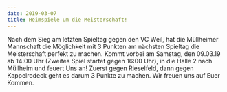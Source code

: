 ```yaml
---
date: 2019-03-07
title: Heimspiele um die Meisterschaft!
---
```


Nach dem Sieg am letzten Spieltag gegen den VC Weil, hat die Müllheimer Mannschaft die Möglichkeit mit 3 Punkten am nächsten Spieltag die Meisterschaft perfekt zu machen. Kommt vorbei am Samstag, den 09.03.19 ab 14:00 Uhr (Zweites Spiel startet gegen 16:00 Uhr), in die Halle 2 nach Müllheim und feuert Uns an! Zuerst gegen Rieselfeld, dann gegen Kappelrodeck geht es darum 3 Punkte zu machen. Wir freuen uns auf Euer Kommen.
